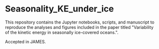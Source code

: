 # Seasonality_KE_under_ice
This repository contains the Jupyter notebooks, scripts, and manuscript to reproduce the analyses and figures included in the paper titled "Variability of the kinetic energy in seasonally ice-covered oceans.".

Accepted in JAMES.